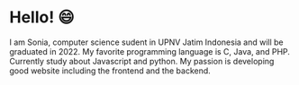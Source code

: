 # Hello! :smile:
I am Sonia, computer science sudent in UPNV Jatim Indonesia and will be graduated in 2022. My favorite programming language is C, Java, and PHP. Currently study about Javascript and python. My passion is developing good website including the frontend and the backend.
